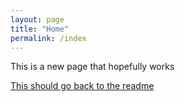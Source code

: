 ```yaml
---
layout: page
title: "Home"
permalink: /index
---
```


This is a new page that hopefully works

[This should go back to the readme](README.md)
